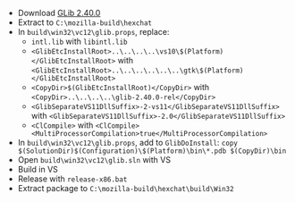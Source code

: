  * Download [GLib 2.40.0](http://ftp.acc.umu.se/pub/gnome/sources/glib/2.40/glib-2.40.0.tar.xz)
 * Extract to `C:\mozilla-build\hexchat`
 * In `build\win32\vc12\glib.props`, replace:
	* `intl.lib` with `libintl.lib`
	* `<GlibEtcInstallRoot>..\..\..\..\vs10\$(Platform)</GlibEtcInstallRoot>` with
`<GlibEtcInstallRoot>..\..\..\..\..\..\gtk\$(Platform)</GlibEtcInstallRoot>`
	* `<CopyDir>$(GlibEtcInstallRoot)</CopyDir>` with
`<CopyDir>..\..\..\..\glib-2.40.0-rel</CopyDir>`
	* `<GlibSeparateVS11DllSuffix>-2-vs11</GlibSeparateVS11DllSuffix>` with
`<GlibSeparateVS11DllSuffix>-2.0</GlibSeparateVS11DllSuffix>`
	* `<ClCompile>` with
`<ClCompile><MultiProcessorCompilation>true</MultiProcessorCompilation>`
 * In `build\win32\vc12\glib.props`, add to `GlibDoInstall`:
`copy $(SolutionDir)$(Configuration)\$(Platform)\bin\*.pdb $(CopyDir)\bin`
 * Open `build\win32\vc12\glib.sln` with VS
 * Build in VS
 * Release with `release-x86.bat`
 * Extract package to `C:\mozilla-build\hexchat\build\Win32`
